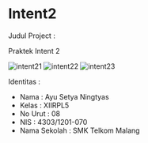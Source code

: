 # Intent2

Judul Project :

Praktek Intent 2


![intent21](https://cloud.githubusercontent.com/assets/22768753/19672127/2fdbc644-9a9e-11e6-81a3-f42e7ef56cd6.PNG)
![intent22](https://cloud.githubusercontent.com/assets/22768753/19672126/2fd7b414-9a9e-11e6-9bf6-28b8772d8158.PNG)
![intent23](https://cloud.githubusercontent.com/assets/22768753/19672128/2fddfb26-9a9e-11e6-84b5-24a81d65acb7.PNG)



Identitas :
- Nama : Ayu Setya Ningtyas
- Kelas : XIIRPL5
- No Urut : 08
- NIS : 4303/1201-070
- Nama Sekolah : SMK Telkom Malang

